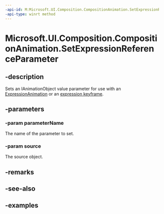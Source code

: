 ```yaml
---
-api-id: M:Microsoft.UI.Composition.CompositionAnimation.SetExpressionReferenceParameter(System.String,Microsoft.UI.Composition.IAnimationObject)
-api-type: winrt method
---
```


<!-- Method syntax.
public void CompositionAnimation.SetExpressionReferenceParameter(String parameterName, IAnimationObject source)
-->

# Microsoft.UI.Composition.CompositionAnimation.SetExpressionReferenceParameter

## -description

Sets an IAnimationObject value parameter for use with an [ExpressionAnimation](expressionanimation.md) or an [expression keyframe](keyframeanimation_insertexpressionkeyframe_667162705.md).

## -parameters
### -param parameterName

The name of the parameter to set.

### -param source

The source object.

## -remarks

## -see-also

## -examples

